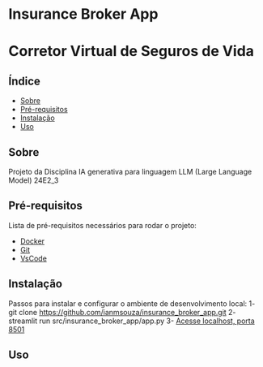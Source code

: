# Insurance Broker App 
# Corretor Virtual de Seguros de Vida

## Índice
- [Sobre](#sobre)
- [Pré-requisitos](#pré-requisitos)
- [Instalação](#instalação)
- [Uso](#uso)

## Sobre
Projeto da Disciplina 
IA generativa para linguagem 
LLM (Large Language Model)
24E2_3

## Pré-requisitos
Lista de pré-requisitos necessários para rodar o projeto:
- [Docker](https://www.docker.com/products/docker-desktop)
- [Git](https://git-scm.com/downloads)
- [VsCode](https://code.visualstudio.com/download)

## Instalação
Passos para instalar e configurar o ambiente de desenvolvimento local:
1- git clone https://github.com/ianmsouza/insurance_broker_app.git
2- streamlit run src/insurance_broker_app/app.py
3- [Acesse localhost, porta 8501](http://localhost:8501/)

## Uso


